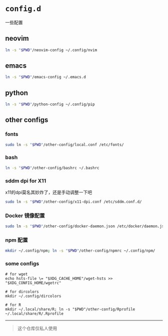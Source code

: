 # `config.d`

一些配置

## neovim

```bash
ln -s "$PWD"/neovim-config ~/.config/nvim
```

## emacs

```bash
ln -s "$PWD"/emacs-config ~/.emacs.d
```

## python

```bash
ln -s "$PWD"/python-config ~/.config/pip
```

## other configs

### fonts

```bash
sudo ln -s "$PWD"/other-config/local.conf /etc/fonts/
```

### bash

```bash
ln -s "$PWD"/other-config/bashrc ~/.bashrc
```

### sddm dpi for X11

x11的dpi莫名其妙炸了，还是手动调整一下吧

```bash
sudo ln -s "$PWD"/other-config/x11-dpi.conf /etc/sddm.conf.d/
```

### Docker 镜像配置

```bash
sudo ln -s "$PWD"/other-config/docker-daemon.json /etc/docker/daemon.json
```

### npm 配置

```bash
mkdir ~/.config/npm; ln -s "$PWD"/other-config/npmrc ~/.config/npm/
```

### some configs

```
# for wget
echo hsts-file \= "$XDG_CACHE_HOME"/wget-hsts >> "$XDG_CONFIG_HOME/wgetrc"

# for dircolors
mkdir ~/.config/dircolors

# for R
mkdir ~/.local/share/R; ln -s "$PWD"/other-config/Rprofile ~/.local/share/R/.Rprofile
```

---

> 这个仓库仅私人使用
